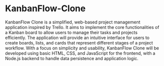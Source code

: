 # KanbanFlow-Clone

KanbanFlow Clone is a simplified, web-based project management application inspired
by Trello. It aims to implement the core functionalities of a Kanban board to allow users to manage
their tasks and projects efficiently. The application will provide an intuitive interface for users to
create boards, lists, and cards that represent different stages of a project workflow. With a focus
on simplicity and usability, KanbanFlow Clone will be developed using basic HTML, CSS, and
JavaScript for the frontend, with a Node.js backend to handle data persistence and application
logic.
